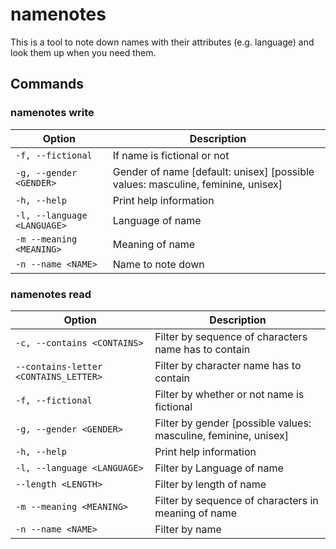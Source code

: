 # namenotes

This is a tool to note down names with their attributes (e.g. language) and look them up when you need them.

## Commands

### namenotes write

| Option | Description |
|-------------- | -------------- | 
| `-f, --fictional` | If name is fictional or not | 
| `-g, --gender <GENDER>` | Gender of name [default: unisex] [possible values: masculine, feminine, unisex] | 
| `-h, --help` | Print help information     | 
| `-l, --language <LANGUAGE>` | Language of name | 
| `-m --meaning <MEANING>` | Meaning of name | 
| `-n --name <NAME>` | Name to note down |

### namenotes read

| Option  | Description   | 
|-------------- | -------------- | 
| `-c, --contains <CONTAINS>` | Filter by sequence of characters name has to contain     | 
| `--contains-letter <CONTAINS_LETTER>` | Filter by character name has to contain
| `-f, --fictional` | Filter by whether or not name is fictional     | 
| `-g, --gender <GENDER>` | Filter by gender [possible values: masculine, feminine, unisex]     | 
| `-h, --help` | Print help information     | 
| `-l, --language <LANGUAGE>` | Filter by Language of name     | 
| `--length <LENGTH>` | Filter by length of name     | 
| `-m --meaning <MEANING>` | Filter by sequence of characters in meaning of name     | 
| `-n --name <NAME>` | Filter by name | 
